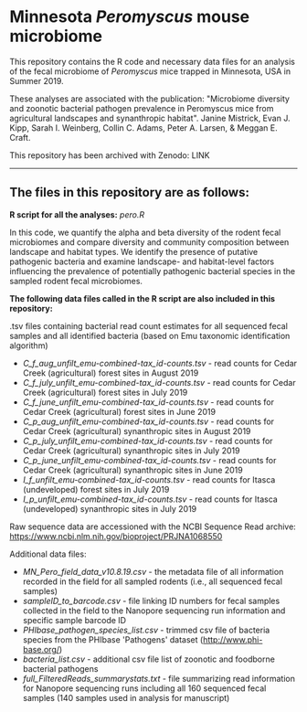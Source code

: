 # Minnesota <i>Peromyscus</i> mouse microbiome
This repository contains the R code and necessary data files for an analysis of the fecal microbiome of <i>Peromyscus</i> mice trapped in Minnesota, USA in Summer 2019.

These analyses are associated with the publication: "Microbiome diversity and zoonotic bacterial pathogen prevalence in Peromyscus mice from agricultural landscapes and synanthropic habitat". Janine Mistrick, Evan J. Kipp, Sarah I. Weinberg, Collin C. Adams, Peter A. Larsen, & Meggan E. Craft.

This repository has been archived with Zenodo: LINK

---

## The files in this repository are as follows:

<b>R script for all the analyses:</b> <i>pero.R</i> 

In this code, we quantify the alpha and beta diversity of the rodent fecal microbiomes and compare diversity and community composition between landscape and habitat types. We identify the presence of putative pathogenic bacteria and examine landscape- and habitat-level factors influencing the prevalence of potentially pathogenic bacterial species in the sampled rodent fecal microbiomes.


<b>The following data files called in the R script are also included in this repository:</b>

.tsv files containing bacterial read count estimates for all sequenced fecal samples and all identified bacteria (based on Emu taxonomic identification algorithm)

- <i>C_f_aug_unfilt_emu-combined-tax_id-counts.tsv</i> - read counts for Cedar Creek (agricultural) forest sites in August 2019
- <i>C_f_july_unfilt_emu-combined-tax_id-counts.tsv</i> - read counts for Cedar Creek (agricultural) forest sites in July 2019
- <i>C_f_june_unfilt_emu-combined-tax_id-counts.tsv</i> - read counts for Cedar Creek (agricultural) forest sites in June 2019
- <i>C_p_aug_unfilt_emu-combined-tax_id-counts.tsv</i> - read counts for Cedar Creek (agricultural) synanthropic sites in August 2019
- <i>C_p_july_unfilt_emu-combined-tax_id-counts.tsv</i> - read counts for Cedar Creek (agricultural) synanthropic sites in July 2019
- <i>C_p_june_unfilt_emu-combined-tax_id-counts.tsv</i> - read counts for Cedar Creek (agricultural) synanthropic sites in June 2019
- <i>I_f_unfilt_emu-combined-tax_id-counts.tsv</i> - read counts for Itasca (undeveloped) forest sites in July 2019
- <i>I_p_unfilt_emu-combined-tax_id-counts.tsv</i> - read counts for Itasca (undeveloped) synanthropic sites in July 2019

Raw sequence data are accessioned with the NCBI Sequence Read archive: https://www.ncbi.nlm.nih.gov/bioproject/PRJNA1068550

Additional data files:

- <i>MN_Pero_field_data_v10.8.19.csv</i> - the metadata file of all information recorded in the field for all sampled rodents (i.e., all sequenced fecal samples)
- <i>sampleID_to_barcode.csv</i> - file linking ID numbers for fecal samples collected in the field to the Nanopore sequencing run information and specific sample barcode ID
- <i>PHIbase_pathogen_species_list.csv</i> - trimmed csv file of bacteria species from the PHIbase 'Pathogens' dataset (http://www.phi-base.org/)
- <i>bacteria_list.csv</i> - additional csv file list of zoonotic and foodborne bacterial pathogens
- <i>full_FilteredReads_summarystats.txt</i> - file summarizing read information for Nanopore sequencing runs including all 160 sequenced fecal samples (140 samples used in analysis for manuscript)
